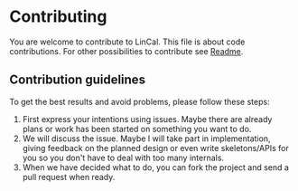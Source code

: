 Contributing
============
You are welcome to contribute to LinCal. This file is about code contributions. For other possibilities to contribute see [Readme](README.md#contributing).

Contribution guidelines
-----------------------
To get the best results and avoid problems, please follow these steps:
1. First express your intentions using issues. Maybe there are already plans or work has been started on something you want to do.
2. We will discuss the issue. Maybe I will take part in implementation, giving feedback on the planned design or even write skeletons/APIs for you so you don't have to deal with too many internals.
3. When we have decided what to do, you can fork the project and send a pull request when ready.
